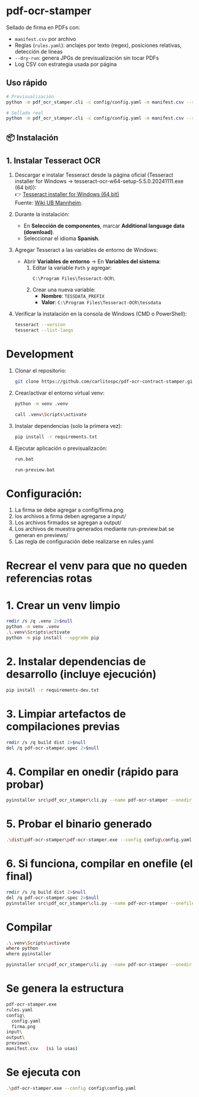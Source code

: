 # pdf-ocr-stamper

Sellado de firma en PDFs con:
- `manifest.csv` por archivo
- Reglas (`rules.yaml`): anclajes por texto (regex), posiciones relativas, detección de líneas
- `--dry-run`: genera JPGs de previsualización sin tocar PDFs
- Log CSV con estrategia usada por página

## Uso rápido

```bash
# Previsualización
python -m pdf_ocr_stamper.cli -c config/config.yaml -m manifest.csv --rules rules.yaml --dry-run

# Sellado real
python -m pdf_ocr_stamper.cli -c config/config.yaml -m manifest.csv --rules rules.yaml
```

## 📦 Instalación

## 1. Instalar Tesseract OCR

1. Descargar e instalar Tesseract desde la página oficial (Tesseract installer for Windows -> tesseract-ocr-w64-setup-5.5.0.20241111.exe (64 bit)):  
   👉 [Tesseract installer for Windows (64 bit)](https://github.com/tesseract-ocr/tesseract/releases/download/5.5.0/tesseract-ocr-w64-setup-5.5.0.20241111.exe)  
   Fuente: [Wiki UB Mannheim](https://github.com/UB-Mannheim/tesseract/wiki).

2. Durante la instalación:
   - En **Selección de componentes**, marcar **Additional language data (download)**.
   - Seleccionar el idioma **Spanish**.

3. Agregar Tesseract a las variables de entorno de Windows:
   - Abrir **Variables de entorno** → En **Variables del sistema**:
     1. Editar la variable `Path` y agregar:
        ```
        C:\Program Files\Tesseract-OCR\
        ```
     2. Crear una nueva variable:
        - **Nombre**: `TESSDATA_PREFIX`
        - **Valor**: `C:\Program Files\Tesseract-OCR\tessdata`

4. Verificar la instalación en la consola de Windows (CMD o PowerShell):
   ```bash
   tesseract --version
   tesseract --list-langs

# Development

1. Clonar el repositorio:
    ```bash
    git clone https://github.com/carlitospc/pdf-ocr-contract-stamper.git
    ```
2. Crear/activar el entorno virtual venv:
    ```bash
    python -m venv .venv
    ```
    ```bash
    call .venv\Scripts\activate
    ```
3. Instalar dependencias (solo la primera vez):
    ```bash
    pip install -r requirements.txt
    ```
4. Ejecutar aplicación o previsualizacón:
    ```bash
    run.bat
    ```
    ```bash
    run-preview.bat
    ```

# Configuración:

1. La firma se debe agregar a config/firma.png
2. los archivos a firma deben agregarse a input/
3. Los archivos firmados se agregan a output/
4. Los archivos de muestra generados mediante run-preview.bat se generan en previews/
5. Las regla de configuración debe realizarse en rules.yaml 

# Recrear el venv para que no queden referencias rotas

# 1. Crear un venv limpio
```bash
rmdir /s /q .venv 2>$null
python -m venv .venv
.\.venv\Scripts\activate
python -m pip install --upgrade pip
```
# 2. Instalar dependencias de desarrollo (incluye ejecución)
```bash
pip install -r requirements-dev.txt
```
# 3. Limpiar artefactos de compilaciones previas
```bash
rmdir /s /q build dist 2>$null
del /q pdf-ocr-stamper.spec 2>$null
```
# 4. Compilar en onedir (rápido para probar)
```bash
pyinstaller src\pdf_ocr_stamper\cli.py --name pdf-ocr-stamper --onedir --console --paths src --hidden-import=typer --hidden-import=click
```
# 5. Probar el binario generado
```bash
.\dist\pdf-ocr-stamper\pdf-ocr-stamper.exe --config config\config.yaml
```
# 6. Si funciona, compilar en onefile (el final)
```bash
rmdir /s /q build dist 2>$null
del /q pdf-ocr-stamper.spec 2>$null
pyinstaller src\pdf_ocr_stamper\cli.py --name pdf-ocr-stamper --onefile --console --paths src --hidden-import=typer --hidden-import=click
```

# Compilar
```bash
.\.venv\Scripts\activate
where python
where pyinstaller
```
```bash
pyinstaller src\pdf_ocr_stamper\cli.py --name pdf-ocr-stamper --onedir --console --paths src --hidden-import=typer --hidden-import=click
```

# Se genera la estructura
```bash
pdf-ocr-stamper.exe
rules.yaml
config\
  config.yaml
  firma.png
input\
output\
previews\
manifest.csv   (si lo usas)
```

# Se ejecuta con
```bash
.\pdf-ocr-stamper.exe --config config\config.yaml
```




